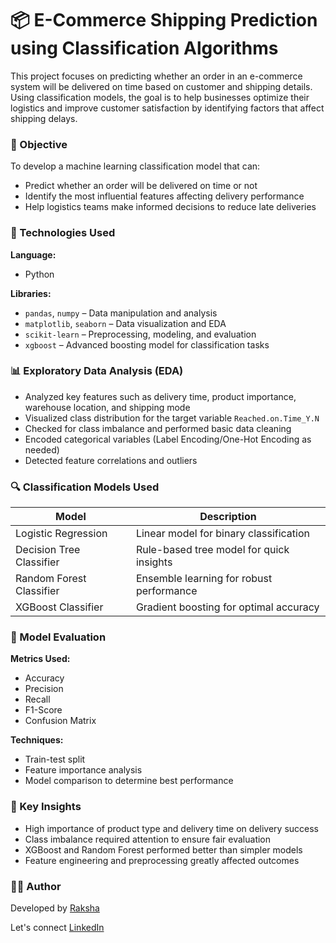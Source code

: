 # 📦 E-Commerce Shipping Prediction using Classification Algorithms

This project focuses on predicting whether an order in an e-commerce system will be delivered on time based on customer and shipping details. Using classification models, the goal is to help businesses optimize their logistics and improve customer satisfaction by identifying factors that affect shipping delays.

### 🎯 Objective

To develop a machine learning classification model that can:

* Predict whether an order will be delivered on time or not
* Identify the most influential features affecting delivery performance
* Help logistics teams make informed decisions to reduce late deliveries

### 🧰 Technologies Used

**Language:**

* Python

**Libraries:**

* `pandas`, `numpy` – Data manipulation and analysis
* `matplotlib`, `seaborn` – Data visualization and EDA
* `scikit-learn` – Preprocessing, modeling, and evaluation
* `xgboost` – Advanced boosting model for classification tasks

### 📊 Exploratory Data Analysis (EDA)

* Analyzed key features such as delivery time, product importance, warehouse location, and shipping mode
* Visualized class distribution for the target variable `Reached.on.Time_Y.N`
* Checked for class imbalance and performed basic data cleaning
* Encoded categorical variables (Label Encoding/One-Hot Encoding as needed)
* Detected feature correlations and outliers


### 🔍 Classification Models Used

| Model                    | Description                              |
| ------------------------ | ---------------------------------------- |
| Logistic Regression      | Linear model for binary classification   |
| Decision Tree Classifier | Rule-based tree model for quick insights |
| Random Forest Classifier | Ensemble learning for robust performance |
| XGBoost Classifier       | Gradient boosting for optimal accuracy   |


### 🧪 Model Evaluation

**Metrics Used:**

* Accuracy
* Precision
* Recall
* F1-Score
* Confusion Matrix

**Techniques:**

* Train-test split
* Feature importance analysis
* Model comparison to determine best performance

### 🔑 Key Insights

* High importance of product type and delivery time on delivery success
* Class imbalance required attention to ensure fair evaluation
* XGBoost and Random Forest performed better than simpler models
* Feature engineering and preprocessing greatly affected outcomes


### 👩‍💻 Author
Developed by [Raksha](https://github.com/Rakshaa-17)

Let's connect [LinkedIn](https://www.linkedin.com/in/rakshamalela/)


